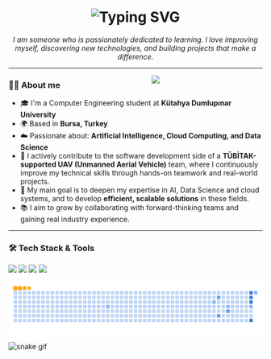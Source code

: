 <h1 align="center">
  <img src="https://readme-typing-svg.demolab.com?font=Fira+Code&size=28&pause=1000&center=true&vCenter=true&width=600&lines=Welcome+to+my+GitHub+account;I'm+a+Computer+Engineering+student;I'm+deeply+passionate+about+learning;My+name+is+Safiye+%F0%9F%92%BB" alt="Typing SVG" />
</h1>



<p align="center">
  <em>I am someone who is passionately dedicated to learning. I love improving myself, discovering new technologies, and building projects that make a difference.</em>
</p>

---

<img align="right" src="https://media.giphy.com/media/QDjpIL6oNCVZ4qzGs7/giphy.gif" width="220"/>

### 👩‍💻 About me 

- 🎓 I'm a Computer Engineering student at **Kütahya Dumlupınar University**
- 🌍 Based in **Bursa, Turkey**
- ☁️ Passionate about: **Artificial Intelligence, Cloud Computing, and Data Science**
- 🧠 I actively contribute to the software development side of a **TÜBİTAK-supported UAV (Unmanned Aerial Vehicle)** team, where I continuously improve my technical skills through hands-on teamwork and real-world projects.
- 🎨 My main goal is to deepen my expertise in AI, Data Science and cloud systems, and to develop **efficient, scalable solutions** in these fields.  
- 📚 I aim to grow by collaborating with forward-thinking teams and gaining real industry experience.
 

---


### 🛠️ Tech Stack & Tools

<p>
  <img src="https://img.shields.io/badge/Python-3670A0?style=for-the-badge&logo=python&logoColor=white"/>
  <img src="https://img.shields.io/badge/FastAPI-009688?style=for-the-badge&logo=fastapi&logoColor=white"/>
  <img src="https://img.shields.io/badge/PyQt-41CD52?style=for-the-badge&logo=qt&logoColor=white"/>
  <img src="https://img.shields.io/badge/GitHub-181717?style=for-the-badge&logo=github&logoColor=white"/>
</p>


![snake gif](https://github.com/safiye-alaca/snk/blob/manual-run-output/docker/github-contribution-grid-snake.gif?raw=true)
![snake gif](./github-user-contribution.gif)


